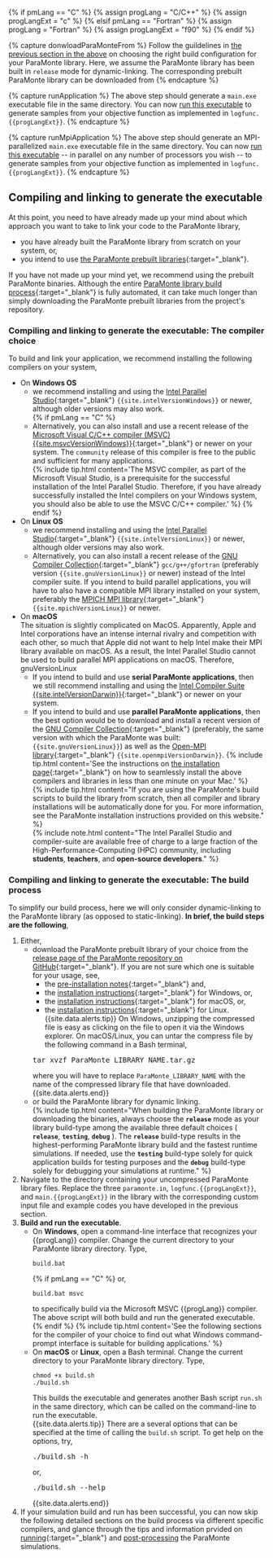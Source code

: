 <br>

{% if pmLang == "C" %}
    {% assign progLang = "C/C++" %}
    {% assign progLangExt = "c" %}
{% elsif pmLang == "Fortran" %}
    {% assign progLang = "Fortran" %}
    {% assign progLangExt = "f90" %}
{% endif %}

{% capture donwloadParaMonteFrom %}
Follow the guildelines in [the previous section in the above](#compiling-and-linking-to-generate-the-executable-the-build-process) on choosing the right build configuration for your ParaMonte library. Here, we assume the ParaMonte library has been built in `release` mode for dynamic-linking. The corresponding prebuilt ParaMonte library can be downloaded from 
{% endcapture %}

{% capture runApplication %}
The above step should generate a `main.exe` executable file in the same directory. You can now [run this executable](#running-the-paramonte-simulations) to generate samples from your objective function as implemented in `logfunc.{{progLangExt}}`.
{% endcapture %}

{% capture runMpiApplication %}
The above step should generate an MPI-parallelized `main.exe` executable file in the same directory. You can now [run this executable](#running-the-paramonte-simulations) -- in parallel on any number of processors you wish -- to generate samples from your objective function as implemented in `logfunc.{{progLangExt}}`.
{% endcapture %}

## Compiling and linking to generate the executable  

At this point, you need to have already made up your mind about which approach you want to take to link your code to the ParaMonte library,  

-   you have already built the ParaMonte library from scratch on your system, or,  
-   you intend to use [the ParaMonte prebuilt libraries]({{site.githubReleaseCurrent}}){:target="_blank"}.  

If you have not made up your mind yet, we recommend using the prebuilt ParaMonte binaries. Although the entire [ParaMonte library build process](../../../installation/readme/){:target="_blank"} is fully automated, it can take much longer than simply downloading the ParaMonte prebuilt libraries from the project's repository.  

### Compiling and linking to generate the executable: The compiler choice  

To build and link your application, we recommend installing the following compilers on your system,  

-   On **Windows OS**  
    -   we recommend installing and using the [Intel Parallel Studio](https://www.cdslab.org/recipes/programming/intel-parallel-studio-installation-windows/intel-parallel-studio-installation-windows){:target="_blank"} `{{site.intelVersionWindows}}` or newer, although older versions may also work.  
    {% if pmLang == "C" %}
    -   Alternatively, you can also install and use a recent release of the [Microsoft Visual C/C++ compiler (MSVC) {{site.msvcVersionWindows}}](https://visualstudio.microsoft.com/vs/features/cplusplus/){:target="_blank"} or newer on your system. The `community` release of this compiler is free to the public and sufficient for many applications.  
        {% include tip.html content='The MSVC compiler, as part of the Microsoft Visual Studio, is a prerequisite for the successful installation of the Intel Parallel Studio. Therefore, if you have already successfully installed the Intel compilers on your Windows system, you should also be able to use the MSVC C/C++ compiler.' %}
    {% endif %}
-   On **Linux OS**  
    -   we recommend installing and using the [Intel Parallel Studio](https://software.intel.com/en-us/parallel-studio-xe/choose-download){:target="_blank"} `{{site.intelVersionLinux}}` or newer, although older versions may also work.   
    -   Alternatively, you can also install a recent release of the [GNU Compiler Collection](https://gcc.gnu.org/){:target="_blank"} `gcc/g++/gfortran` (preferably version `{{site.gnuVersionLinux}}` or newer) instead of the Intel compiler suite. If you intend to build parallel applications, you will have to also have a compatible MPI library installed on your system, preferably the [MPICH MPI library](https://www.mpich.org/){:target="_blank"} `{{site.mpichVersionLinux}}` or newer.  
-   On **macOS**   
    The situation is slightly complicated on MacOS. Apparently, Apple and Intel corporations have an intense internal rivalry and competition with each other, so much that Apple did not want to help Intel make their MPI library available on macOS. As a result, the Intel Parallel Studio cannot be used to build parallel MPI applications on macOS. Therefore,  gnuVersionLinux
    -   If you intend to build and use **serial ParaMonte applications**, then we still recommend installing and using the [Intel Compiler Suite {{site.intelVersionDarwin}}](https://software.intel.com/en-us/parallel-studio-xe/choose-download){:target="_blank"} or newer on your system.  
    -   If you intend to build and use **parallel ParaMonte applications**, then the best option would be to download and install a recent version of the [GNU Compiler Collection](https://gcc.gnu.org/){:target="_blank"} (preferably, the same version with which the ParaMonte was built: `{{site.gnuVersionLinux}}`) as well as the [Open-MPI library](https://www.open-mpi.org/){:target="_blank"} `{{site.openmpiVersionDarwin}}`. 
        {% include tip.html content='See the instructions on [the installation page](../../../installation/macos/){:target="_blank"} on how to seamlessly install the above compilers and libraries in less than one minute on your Mac.' %}  
{% include tip.html content="If you are using the ParaMonte's build scripts to build the library from scratch, then all compiler and library installations will be automatically done for you. For more information, see the ParaMonte installation instructions provided on this website." %}  
{% include note.html content="The Intel Parallel Studio and compiler-suite are available free of charge to a large fraction of the High-Performance-Computing (HPC) community, including **students**, **teachers**, and  **open-source developers**." %}  

### Compiling and linking to generate the executable: The build process

To simplify our build process, here we will only consider dynamic-linking to the ParaMonte library (as opposed to static-linking).  **In brief, the build steps are the following**,  
1.  Either,  
    -   download the ParaMonte prebuilt library of your choice from the [release page of the ParaMonte repository on GitHub]({{site.githubReleaseCurrent}}){:target="_blank"}. If you are not sure which one is suitable for your usage, see,  
        -   the [pre-installation notes](../../../installation/readme/){:target="_blank"} and,  
        -   the [installation instructions](../../../installation/windows/#using-the-prebuilt-paramonte-library){:target="_blank"} for Windows, or,  
        -   the [installation instructions](../../../installation/macos/#using-the-prebuilt-paramonte-library){:target="_blank"} for macOS, or,    
        -   the [installation instructions](../../../installation/linux/#using-the-prebuilt-paramonte-library){:target="_blank"} for Linux.  
        {{site.data.alerts.tip}}
        On Windows, unzipping the compressed file is easy as clicking on the file to open it via the Windows explorer. On macOS/Linux, you can untar the compress file by the following command in a Bash terminal,  
        <pre>
        tar xvzf ParaMonte_LIBRARY_NAME.tar.gz
        </pre>
        where you will have to replace <code>ParaMonte_LIBRARY_NAME</code> with the name of the compressed library file that have downloaded.
        {{site.data.alerts.end}}
    -   or build the ParaMonte library for dynamic linking.  
    {% include tip.html content="When building the ParaMonte library or downloading the binaries, always choose the **`release`** mode as your library build-type among the available three default choices ( **`release`**, **`testing`**, **`debug`** ). The **`release`** build-type results in the highest-performing ParaMonte library build and the fastest runtime simulations. If needed, use the **`testing`** build-type solely for quick application builds for testing purposes and the **`debug`** build-type solely for debugging your simulations at runtime." %}
1.  Navigate to the directory containing your uncompressed ParaMonte library files. Replace the three `paramonte.in`, `logfunc.{{progLangExt}}`, and `main.{{progLangExt}}` in the library with the corresponding custom input file and example codes you have developed in the previous section.  
1.  **Build and run the executable**.  
    -   On **Windows**, open a command-line interface that recognizes your {{progLang}} compiler. Change the current directory to your ParaMonte library directory. Type,  
        ```text
        build.bat
        ```  
        {% if pmLang == "C" %}
        or,  
        ```text
        build.bat msvc
        ```  
        to specifically build via the Microsoft MSVC {{progLang}} compiler. The above script will both build and run the generated executable.
        {% endif %}
        {% include tip.html content='See the following sections for the compiler of your choice to find out what Windows command-prompt interface is suitable for building applications.' %}
    -   On **macOS** or **Linux**, open a Bash terminal. Change the current directory to your ParaMonte library directory. Type,  
        ```text
        chmod +x build.sh
        ./build.sh
        ```  
        This builds the executable and generates another Bash script `run.sh` in the same directory, which can be called on the command-line to run the executable.  
        {{site.data.alerts.tip}}
        There are a several options that can be specified at the time of calling the `build.sh` script. To get help on the options, try, 
        <pre>
        ./build.sh -h
        </pre>
        or,  
        <pre>
        ./build.sh --help
        </pre>
        {{site.data.alerts.end}}
1.  If your simulation build and run has been successful, you can now skip the following detailed sections on the build process via different specific compilers, and glance through the tips and information prvided on [running](#running-the-paramonte-simulations){:target="_blank"} and [post-processing](#post-processing-the-paramonte-simulation-results) the ParaMonte simulations.
